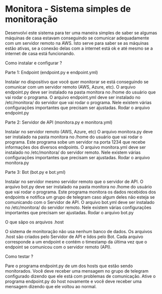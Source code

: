 # Monitora - Sistema simples de monitoração #

Desenvolvi este sistema para ter uma maneira simples de saber se algumas máquinas de casa estavam conseguindo se comunicar adequadamente com um servidor remoto na AWS. Isto serve para saber se as máquinas estão ativas, se a conexão delas com a internet está ok e até mesmo se a internet de casa está funcionando.

Como instalar e configurar ?

Parte 1: Endpoint (endpoint.py e endpoint.yml)

Instalar no dispositivo que você quer monitorar se está conseguindo se comunicar com um servidor remoto (AWS, Azure, etc).
O arquivo endpoint.py deve ser instalado na pasta monitora no /home do usuário que vai rodar o programa.
O arquivo endpoint.yml deve ser instalado no /etc/monitora/ do servidor que vai rodar o programa. Nele existem várias configurações importantes que precisam ser ajustadas.
Rodar o arquivo endpoint.py

Parte 2: Servidor de API (monitora.py e monitora.yml)

Instalar no servidor remoto (AWS, Azure, etc)
O arquivo monitora.py deve ser instalado na pasta monitora no /home do usuário que vai rodar o programa. Este programa sobe um servidor na porta 1234 que recebe informações dos diversos endpoints.
O arquivo monitora.yml deve ser instalado no /etc/monitora/ do servidor remoto. Nele existem várias configurações importantes que precisam ser ajustadas.
Rodar o arquivo monitora.py

Parte 3: Bot (bot.py e bot.yml)

Instalar no servidor mesmo servidor remoto que o servidor de API.
O arquivo bot.py deve ser instalado na pasta monitora no /home do usuário que vai rodar o programa. Este programa monitora os dados recebidos dos endpoints e notifica um grupo de telegram caso algum deles não esteja se comunicando com o Servidor de API.
O arquivo bot.yml deve ser instalado no /etc/monitora/ do servidor remoto. Nele existem várias configurações importantes que precisam ser ajustadas.
Rodar o arquivo bot.py

O que sãpo os arquivos .host

O sistema de monitoração não usa nenhum banco de dados. Os arquivos .host são criados pelo Servidor de API e lidos pelo Bot. Cada arquivo corresponde a um endpoint e contém o timestamp da última vez que o endpoint se comunicou com o servidor remoto (API).

Como testar ?

Pare o programa endpoint.py de um dos hosts que estão sendo monitorados. Você deve receber uma mensagem no grupo de telegram configurado dizendo que ele está com problemas de comunicação.
Ative o programa endpoint.py do host novamente e você deve receber uma mensagem dizendo que ele voltou ao normal.
